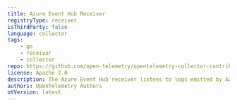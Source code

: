 ```yaml
---
title: Azure Event Hub Receiver
registryType: receiver
isThirdParty: false
language: collector
tags:
    - go
    - receiver
    - collector
repo: https://github.com/open-telemetry/opentelemetry-collector-contrib/tree/main/receiver/azureeventhubreceiver
license: Apache 2.0
description: The Azure Event Hub receiver listens to logs emitted by Azure Event hubs.
authors: OpenTelemetry Authors
otVersion: latest
---
```

